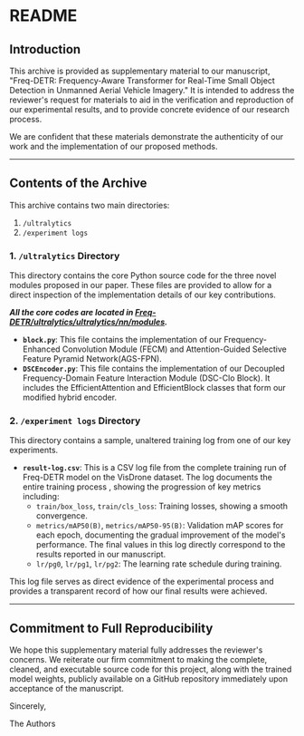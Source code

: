 # README

## Introduction

This archive is provided as supplementary material to our manuscript, "Freq-DETR: Frequency-Aware Transformer for Real-Time Small Object Detection in Unmanned Aerial Vehicle Imagery." It is intended to address the reviewer's request for materials to aid in the verification and reproduction of our experimental results, and to provide concrete evidence of our research process.

We are confident that these materials demonstrate the authenticity of our work and the implementation of our proposed methods.

---

## Contents of the Archive

This archive contains two main directories:

1.  `/ultralytics`
2.  `/experiment logs`

### 1. `/ultralytics` Directory

This directory contains the core Python source code for the three novel modules proposed in our paper. These files are provided to allow for a direct inspection of the implementation details of our key contributions.

**_All the core codes are located in [Freq-DETR/ultralytics/ultralytics/nn/modules](https://github.com/chan0908/Freq-DETR/tree/main/ultralytics/ultralytics/nn/modules)._**

* **`block.py`**: This file contains the implementation of our Frequency-Enhanced Convolution Module (FECM) and Attention-Guided Selective Feature Pyramid Network(AGS-FPN).
* **`DSCEncoder.py`**: This file contains the implementation of our Decoupled Frequency-Domain Feature Interaction Module (DSC-Clo Block). It includes the EfficientAttention and EfficientBlock classes that form our modified hybrid encoder.

### 2. `/experiment logs` Directory

This directory contains a sample, unaltered training log from one of our key experiments.

* **`result-log.csv`**: This is a CSV log file from the complete training run of Freq-DETR model on the VisDrone dataset. The log documents the entire training process , showing the progression of key metrics including:
    * `train/box_loss`, `train/cls_loss`: Training losses, showing a smooth convergence.
    * `metrics/mAP50(B)`, `metrics/mAP50-95(B)`: Validation mAP scores for each epoch, documenting the gradual improvement of the model's performance. The final values in this log directly correspond to the results reported in our manuscript.
    * `lr/pg0`, `lr/pg1`, `lr/pg2`: The learning rate schedule during training.

This log file serves as direct evidence of the experimental process and provides a transparent record of how our final results were achieved.

---

## Commitment to Full Reproducibility

We hope this supplementary material fully addresses the reviewer's concerns. We reiterate our firm commitment to making the complete, cleaned, and executable source code for this project, along with the trained model weights, publicly available on a GitHub repository immediately upon acceptance of the manuscript.

Sincerely,

The Authors